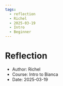 ```yaml
---
tags:
  - reflection
  - Richel
  - 2025-03-19
  - Intro
  - Beginner
---
```


# Reflection

- Author: Richel
- Course: Intro to Bianca
- Date: 2025-03-19
